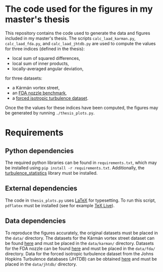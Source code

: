 # The code used for the figures in my master's thesis
This repository contains the code used to generate the data and figures included in my master's thesis.
The scripts `calc_laad_karman.py`, `calc_laad_fda.py`, and `calc_laad_jhtdb.py` are used to compute the values for three indices (defined in the thesis):

- local sum of squared differences,
- local sum of inner products,
- locally-averaged angular deviation,

for three datasets:

- a Kármán vortex street,
- an [FDA nozzle benchmark](https://doi.org/10.1007/s13239-012-0087-5),
- a [forced isotropic turbulence dataset](https://doi.org/10.7281/T1KK98XB).

Once the the values for these indices have been computed, the figures may be generated by running `./thesis_plots.py`.

# Requirements
## Python dependencies
The required python libraries can be found in `requirements.txt`, which may be installed using `pip install -r requirements.txt`.
Additionally, the [turbulence_statistics](https://github.com/thijs-blom/turbulence_statistics) library must be installed.

## External dependencies
The code in `thesis_plots.py` uses [LaTeX](https://www.latex-project.org/) for typesetting.
To run this script, `pdflatex` must be installed (see for example [TeX Live](https://tug.org/texlive/)).

## Data dependencies
To reproduce the figures accurately, the original datasets must be placed in the `data/` directory.
The datasets for the Kármán vortex street dataset can be found [here](https://zenodo.org/doi/10.5281/zenodo.10008534) and must be placed in the `data/karman/` directory.
Datasets for the FDA nozzle can be found [here](https://doi.org/10.5281/zenodo.10008535) and must be placed in the `data/fda/` directory.
Data for the forced isotropic turbulence dataset from the Johns Hopkins Turbulence databases (JHTDB) can be obtained [here](https://turbulence.pha.jhu.edu/) and must be placed in the `data/jhtdb/` directory.
